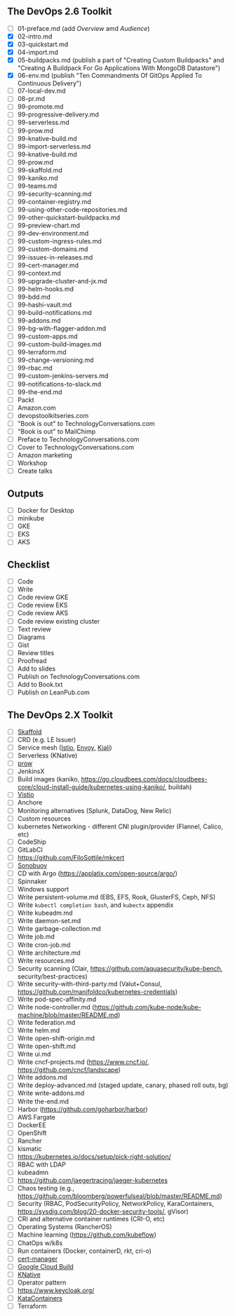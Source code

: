 ## The DevOps 2.6 Toolkit

- [ ] 01-preface.md (add *Overview* amd *Audience*)
- [X] 02-intro.md
- [X] 03-quickstart.md
- [X] 04-import.md
- [X] 05-buildpacks.md (publish a part of "Creating Custom Buildpacks" and "Creating A Buildpack For Go Applications With MongoDB Datastore")
- [X] 06-env.md (publish "Ten Commandments Of GitOps Applied To Continuous Delivery")
- [ ] 07-local-dev.md
- [ ] 08-pr.md
- [ ] 99-promote.md
- [ ] 99-progressive-delivery.md
- [ ] 99-serverless.md
- [ ] 99-prow.md
- [ ] 99-knative-build.md
- [ ] 99-import-serverless.md
- [ ] 99-knative-build.md
- [ ] 99-prow.md
- [ ] 99-skaffold.md
- [ ] 99-kaniko.md
- [ ] 99-teams.md
- [ ] 99-security-scanning.md
- [ ] 99-container-registry.md
- [ ] 99-using-other-code-repositories.md
- [ ] 99-other-quickstart-buildpacks.md
- [ ] 99-preview-chart.md
- [ ] 99-dev-environment.md
- [ ] 99-custom-ingress-rules.md
- [ ] 99-custom-domains.md
- [ ] 99-issues-in-releases.md
- [ ] 99-cert-manager.md
- [ ] 99-context.md
- [ ] 99-upgrade-cluster-and-jx.md
- [ ] 99-helm-hooks.md
- [ ] 99-bdd.md
- [ ] 99-hashi-vault.md
- [ ] 99-build-notifications.md
- [ ] 99-addons.md 
- [ ] 99-bg-with-flagger-addon.md 
- [ ] 99-custom-apps.md
- [ ] 99-custom-build-images.md 
- [ ] 99-terraform.md
- [ ] 99-change-versioning.md
- [ ] 99-rbac.md
- [ ] 99-custom-jenkins-servers.md
- [ ] 99-notifications-to-slack.md
- [ ] 99-the-end.md
- [ ] Packt
- [ ] Amazon.com
- [ ] devopstoolkitseries.com
- [ ] "Book is out" to TechnologyConversations.com
- [ ] "Book is out" to MailChimp
- [ ] Preface to TechnologyConversations.com
- [ ] Cover to TechnologyConversations.com
- [ ] Amazon marketing
- [ ] Workshop
- [ ] Create talks

## Outputs

- [ ] Docker for Desktop
- [ ] minikube
- [ ] GKE
- [ ] EKS
- [ ] AKS

## Checklist

- [ ] Code
- [ ] Write
- [ ] Code review GKE
- [ ] Code review EKS
- [ ] Code review AKS
- [ ] Code review existing cluster
- [ ] Text review
- [ ] Diagrams
- [ ] Gist
- [ ] Review titles
- [ ] Proofread
- [ ] Add to slides
- [ ] Publish on TechnologyConversations.com
- [ ] Add to Book.txt
- [ ] Publish on LeanPub.com

## The DevOps 2.X Toolkit

- [ ] [Skaffold](https://github.com/GoogleContainerTools/skaffold)
- [ ] CRD (e.g. LE Issuer)
- [ ] Service mesh ([Istio](https://istio.io/), [Envoy](https://www.envoyproxy.io/), [Kiali](https://github.com/kiali/kiali))
- [ ] Serverless (KNative)
- [ ] [prow](https://github.com/kubernetes/test-infra/tree/master/prow)
- [ ] JenkinsX
- [ ] Build images (kaniko, https://go.cloudbees.com/docs/cloudbees-core/cloud-install-guide/kubernetes-using-kaniko/, buildah)
- [ ] [Vistio](https://github.com/nmnellis/vistio)
- [ ] Anchore
- [ ] Monitoring alternatives (Splunk, DataDog, New Relic)
- [ ] Custom resources
- [ ] kubernetes Networking - different CNI plugin/provider (Flannel, Calico, etc)
- [ ] CodeShip
- [ ] GitLabCI
- [ ] https://github.com/FiloSottile/mkcert 
- [ ] [Sonobuoy](https://github.com/heptio/sonobuoy) 
- [ ] CD with Argo (https://applatix.com/open-source/argo/)
- [ ] Spinnaker
- [ ] Windows support
- [ ] Write persistent-volume.md (EBS, EFS, Rook, GlusterFS, Ceph, NFS)
- [ ] Write `kubectl completion bash`, and `kubectx` appendix
- [ ] Write kubeadm.md
- [ ] Write daemon-set.md
- [ ] Write garbage-collection.md
- [ ] Write job.md
- [ ] Write cron-job.md
- [ ] Write architecture.md
- [ ] Write resources.md
- [ ] Security scanning (Clair, https://github.com/aquasecurity/kube-bench, security/best-practices)
- [ ] Write security-with-third-party.md (Valut+Consul, https://github.com/manifoldco/kubernetes-credentials)
- [ ] Write pod-spec-affinity.md
- [ ] Write node-controller.md (https://github.com/kube-node/kube-machine/blob/master/README.md)
- [ ] Write federation.md
- [ ] Write helm.md
- [ ] Write open-shift-origin.md
- [ ] Write open-shift.md
- [ ] Write ui.md
- [ ] Write cncf-projects.md (https://www.cncf.io/, https://github.com/cncf/landscape)
- [ ] Write addons.md
- [ ] Write deploy-advanced.md (staged update, canary, phased roll outs, bg)
- [ ] Write write-addons.md
- [ ] Write the-end.md
- [ ] Harbor (https://github.com/goharbor/harbor)
- [ ] AWS Fargate
- [ ] DockerEE
- [ ] OpenShift
- [ ] Rancher
- [ ] kismatic
- [ ] https://kubernetes.io/docs/setup/pick-right-solution/
- [ ] RBAC with LDAP
- [ ] kubeadmn
- [ ] https://github.com/jaegertracing/jaeger-kubernetes
- [ ] Chaos testing (e.g., https://github.com/bloomberg/powerfulseal/blob/master/README.md)
- [ ] Security (RBAC, PodSecurityPolicy, NetworkPolicy, KaraContainers, https://sysdig.com/blog/20-docker-security-tools/, gVisor)
- [ ] CRI and alternative container runtimes (CRI-O, etc)
- [ ] Operating Systems (RancherOS)
- [ ] Machine learning (https://github.com/kubeflow)
- [ ] ChatOps w/k8s
- [ ] Run containers (Docker, containerD, rkt, cri-o)
- [ ] [cert-manager](https://github.com/jetstack/cert-manager)
- [ ] [Google Cloud Build](https://cloud.google.com/cloud-build/docs/)
- [ ] [KNative](https://github.com/knative/)
- [ ] Operator pattern
- [ ] https://www.keycloak.org/
- [ ] [KataContainers](https://katacontainers.io/)
- [ ] Terraform
